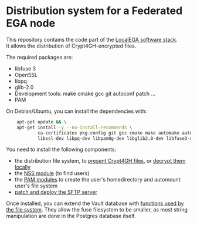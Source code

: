 # Distribution system for a Federated EGA node

This repository contains the code part of the [LocalEGA software stack](https://github.com/EGA-archive/LocalEGA).  
It allows the distribution of Crypt4GH-encrypted files.


The required packages are:
* libfuse 3
* OpenSSL
* libpq
* glib-2.0
* Development tools: make cmake gcc git autoconf patch ...
* PAM

On Debian/Ubuntu, you can install the dependencies with:
```bash
    apt-get update && \
    apt-get install -y --no-install-recommends \
            ca-certificates pkg-config git gcc cmake make automake autoconf patch \
            libssl-dev libpq-dev libpam0g-dev libglib2.0-dev libfuse3-dev meson ninja
```

You need to install the following components:

* the distribution file system, to [present Crypt4GH files](src/crypt4gh-fs), or [decrypt them locally](src/crypt4gh-sqlite)
* the [NSS module](src/nss) (to find users)
* the [PAM modules](src/pam) to create the user's homedirectory and automount user's file system
* [patch and deploy the SFTP server](src/openssh)


Once installed, you can extend the Vault database with [functions used
by the file system](db). They allow the fuse filesystem to be smaller,
as most string manipulation are done in the Postgres database itself.
